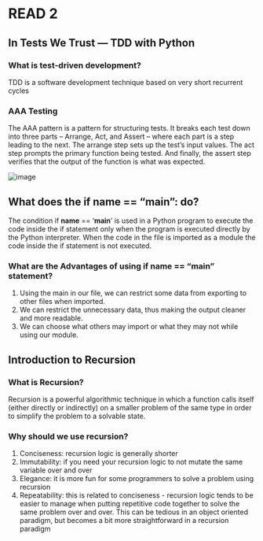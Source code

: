 # READ 2 
 
 ## In Tests We Trust — TDD with Python
 
 ### What is test-driven development?
   TDD is a software development technique based on very short recurrent cycles 
    

### AAA Testing
The AAA pattern is a pattern for structuring tests. It breaks each test down into three parts – Arrange, Act, and Assert – where each part is a step leading to the next. The arrange step sets up the test’s input values. The act step prompts the primary function being tested. And finally, the assert step verifies that the output of the function is what was expected.

![image](https://www.whizlabs.com/wp-content/uploads/2016/04/TDD.png)


## What does the if __name__ == “__main__”: do?

The condition if __name__ == ‘__main__’ is used in a Python program to execute the code inside the if statement only when the program is executed directly by the Python interpreter. When the code in the file is imported as a module the code inside the if statement is not executed.

### What are the Advantages of using if __name__ == “__main__” statement?
1. Using the main in our file, we can restrict some data from exporting to other files when imported.
1. We can restrict the unnecessary data, thus making the output cleaner and more readable.
1. We can choose what others may import or what they may not while using our module.

## Introduction to Recursion
### What is Recursion?
Recursion is a powerful algorithmic technique in which a function calls itself (either directly or indirectly) on a smaller problem of the same type in order to simplify the problem to a solvable state.

### Why should we use recursion? 
1. Conciseness: recursion logic is generally shorter
1. Immutability: if you need your recursion logic to not mutate the same variable over and over
1. Elegance: it is more fun for some programmers to solve a problem using recursion
1. Repeatability: this is related to conciseness - recursion logic tends to be easier to manage when putting repetitive code together to solve the same problem over and over. This can be tedious in an object oriented paradigm, but becomes a bit more straightforward in a recursion paradigm

